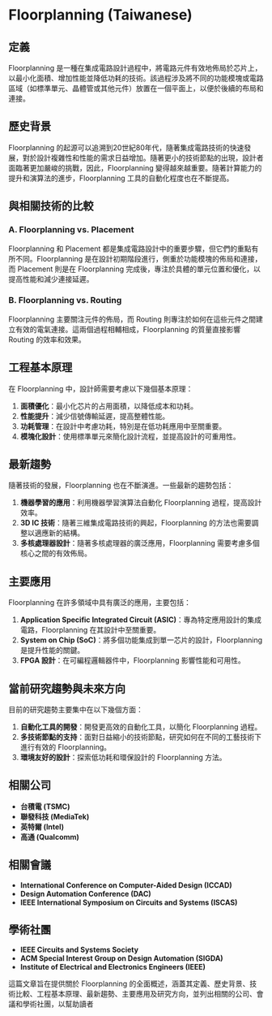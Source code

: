 # Floorplanning (Taiwanese)

## 定義

Floorplanning 是一種在集成電路設計過程中，將電路元件有效地佈局於芯片上，以最小化面積、增加性能並降低功耗的技術。該過程涉及將不同的功能模塊或電路區域（如標準單元、晶體管或其他元件）放置在一個平面上，以便於後續的布局和連接。

## 歷史背景

Floorplanning 的起源可以追溯到20世紀80年代，隨著集成電路技術的快速發展，對於設計複雜性和性能的需求日益增加。隨著更小的技術節點的出現，設計者面臨著更加嚴峻的挑戰，因此，Floorplanning 變得越來越重要。隨著計算能力的提升和演算法的進步，Floorplanning 工具的自動化程度也在不斷提高。

## 與相關技術的比較

### A. Floorplanning vs. Placement

Floorplanning 和 Placement 都是集成電路設計中的重要步驟，但它們的重點有所不同。Floorplanning 是在設計初期階段進行，側重於功能模塊的佈局和連接，而 Placement 則是在 Floorplanning 完成後，專注於具體的單元位置和優化，以提高性能和減少連接延遲。

### B. Floorplanning vs. Routing

Floorplanning 主要關注元件的佈局，而 Routing 則專注於如何在這些元件之間建立有效的電氣連接。這兩個過程相輔相成，Floorplanning 的質量直接影響 Routing 的效率和效果。

## 工程基本原理

在 Floorplanning 中，設計師需要考慮以下幾個基本原理：

1. **面積優化**：最小化芯片的占用面積，以降低成本和功耗。
2. **性能提升**：減少信號傳輸延遲，提高整體性能。
3. **功耗管理**：在設計中考慮功耗，特別是在低功耗應用中至關重要。
4. **模塊化設計**：使用標準單元來簡化設計流程，並提高設計的可重用性。

## 最新趨勢

隨著技術的發展，Floorplanning 也在不斷演進。一些最新的趨勢包括：

1. **機器學習的應用**：利用機器學習演算法自動化 Floorplanning 過程，提高設計效率。
2. **3D IC 技術**：隨著三維集成電路技術的興起，Floorplanning 的方法也需要調整以適應新的結構。
3. **多核處理器設計**：隨著多核處理器的廣泛應用，Floorplanning 需要考慮多個核心之間的有效佈局。

## 主要應用

Floorplanning 在許多領域中具有廣泛的應用，主要包括：

1. **Application Specific Integrated Circuit (ASIC)**：專為特定應用設計的集成電路，Floorplanning 在其設計中至關重要。
2. **System on Chip (SoC)**：將多個功能集成到單一芯片的設計，Floorplanning 是提升性能的關鍵。
3. **FPGA 設計**：在可編程邏輯器件中，Floorplanning 影響性能和可用性。

## 當前研究趨勢與未來方向

目前的研究趨勢主要集中在以下幾個方面：

1. **自動化工具的開發**：開發更高效的自動化工具，以簡化 Floorplanning 過程。
2. **多技術節點的支持**：面對日益縮小的技術節點，研究如何在不同的工藝技術下進行有效的 Floorplanning。
3. **環境友好的設計**：探索低功耗和環保設計的 Floorplanning 方法。

## 相關公司

- **台積電 (TSMC)**
- **聯發科技 (MediaTek)**
- **英特爾 (Intel)**
- **高通 (Qualcomm)**

## 相關會議

- **International Conference on Computer-Aided Design (ICCAD)**
- **Design Automation Conference (DAC)**
- **IEEE International Symposium on Circuits and Systems (ISCAS)**

## 學術社團

- **IEEE Circuits and Systems Society**
- **ACM Special Interest Group on Design Automation (SIGDA)**
- **Institute of Electrical and Electronics Engineers (IEEE)**

這篇文章旨在提供關於 Floorplanning 的全面概述，涵蓋其定義、歷史背景、技術比較、工程基本原理、最新趨勢、主要應用及研究方向，並列出相關的公司、會議和學術社團，以幫助讀者